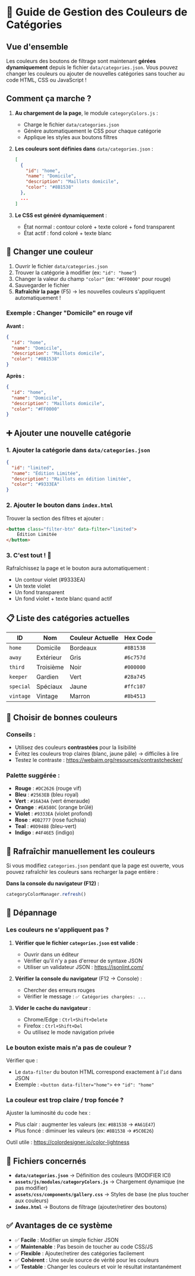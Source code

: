 # 🎨 Guide de Gestion des Couleurs de Catégories

## Vue d'ensemble

Les couleurs des boutons de filtrage sont maintenant **gérées dynamiquement** depuis le fichier `data/categories.json`. Vous pouvez changer les couleurs ou ajouter de nouvelles catégories sans toucher au code HTML, CSS ou JavaScript !

## Comment ça marche ?

1. **Au chargement de la page**, le module `categoryColors.js` :
   - Charge le fichier `data/categories.json`
   - Génère automatiquement le CSS pour chaque catégorie
   - Applique les styles aux boutons filtres

2. **Les couleurs sont définies dans** `data/categories.json` :
   ```json
   [
     {
       "id": "home",
       "name": "Domicile",
       "description": "Maillots domicile",
       "color": "#8B1538"
     },
     ...
   ]
   ```

3. **Le CSS est généré dynamiquement** :
   - État normal : contour coloré + texte coloré + fond transparent
   - État actif : fond coloré + texte blanc

## 🔄 Changer une couleur

1. Ouvrir le fichier `data/categories.json`
2. Trouver la catégorie à modifier (ex: `"id": "home"`)
3. Changer la valeur du champ `"color"` (ex: `"#FF0000"` pour rouge)
4. Sauvegarder le fichier
5. **Rafraîchir la page** (F5) → les nouvelles couleurs s'appliquent automatiquement !

### Exemple : Changer "Domicile" en rouge vif

**Avant :**
```json
{
  "id": "home",
  "name": "Domicile",
  "description": "Maillots domicile",
  "color": "#8B1538"
}
```

**Après :**
```json
{
  "id": "home",
  "name": "Domicile",
  "description": "Maillots domicile",
  "color": "#FF0000"
}
```

## ➕ Ajouter une nouvelle catégorie

### 1. Ajouter la catégorie dans `data/categories.json`

```json
{
  "id": "limited",
  "name": "Édition Limitée",
  "description": "Maillots en édition limitée",
  "color": "#9333EA"
}
```

### 2. Ajouter le bouton dans `index.html`

Trouver la section des filtres et ajouter :

```html
<button class="filter-btn" data-filter="limited">
    Édition Limitée
</button>
```

### 3. C'est tout ! 🎉

Rafraîchissez la page et le bouton aura automatiquement :
- Un contour violet (#9333EA)
- Un texte violet
- Un fond transparent
- Un fond violet + texte blanc quand actif

## 📋 Liste des catégories actuelles

| ID | Nom | Couleur Actuelle | Hex Code |
|----|-----|------------------|----------|
| `home` | Domicile | Bordeaux | `#8B1538` |
| `away` | Extérieur | Gris | `#6c757d` |
| `third` | Troisième | Noir | `#000000` |
| `keeper` | Gardien | Vert | `#28a745` |
| `special` | Spéciaux | Jaune | `#ffc107` |
| `vintage` | Vintage | Marron | `#8b4513` |

## 🎨 Choisir de bonnes couleurs

### Conseils :
- Utilisez des couleurs **contrastées** pour la lisibilité
- Évitez les couleurs trop claires (blanc, jaune pâle) → difficiles à lire
- Testez le contraste : https://webaim.org/resources/contrastchecker/

### Palette suggérée :
- **Rouge** : `#DC2626` (rouge vif)
- **Bleu** : `#2563EB` (bleu royal)
- **Vert** : `#16A34A` (vert émeraude)
- **Orange** : `#EA580C` (orange brûlé)
- **Violet** : `#9333EA` (violet profond)
- **Rose** : `#DB2777` (rose fuchsia)
- **Teal** : `#0D9488` (bleu-vert)
- **Indigo** : `#4F46E5` (indigo)

## 🔄 Rafraîchir manuellement les couleurs

Si vous modifiez `categories.json` pendant que la page est ouverte, vous pouvez rafraîchir les couleurs sans recharger la page entière :

**Dans la console du navigateur (F12) :**
```javascript
categoryColorManager.refresh()
```

## 🐛 Dépannage

### Les couleurs ne s'appliquent pas ?

1. **Vérifier que le fichier `categories.json` est valide** :
   - Ouvrir dans un éditeur
   - Vérifier qu'il n'y a pas d'erreur de syntaxe JSON
   - Utiliser un validateur JSON : https://jsonlint.com/

2. **Vérifier la console du navigateur** (F12 → Console) :
   - Chercher des erreurs rouges
   - Vérifier le message : `✅ Catégories chargées: ...`

3. **Vider le cache du navigateur** :
   - Chrome/Edge : `Ctrl+Shift+Delete`
   - Firefox : `Ctrl+Shift+Del`
   - Ou utilisez le mode navigation privée

### Le bouton existe mais n'a pas de couleur ?

Vérifier que :
- Le `data-filter` du bouton HTML correspond exactement à l'`id` dans JSON
- Exemple : `<button data-filter="home">` ↔ `"id": "home"`

### La couleur est trop claire / trop foncée ?

Ajuster la luminosité du code hex :
- Plus clair : augmenter les valeurs (ex: `#8B1538` → `#A61E47`)
- Plus foncé : diminuer les valeurs (ex: `#8B1538` → `#5C0E26`)

Outil utile : https://colordesigner.io/color-lightness

## 📁 Fichiers concernés

- **`data/categories.json`** → Définition des couleurs (MODIFIER ICI)
- **`assets/js/modules/categoryColors.js`** → Chargement dynamique (ne pas modifier)
- **`assets/css/components/gallery.css`** → Styles de base (ne plus toucher aux couleurs)
- **`index.html`** → Boutons de filtrage (ajouter/retirer des boutons)

## ✅ Avantages de ce système

- ✅ **Facile** : Modifier un simple fichier JSON
- ✅ **Maintenable** : Pas besoin de toucher au code CSS/JS
- ✅ **Flexible** : Ajouter/retirer des catégories facilement
- ✅ **Cohérent** : Une seule source de vérité pour les couleurs
- ✅ **Testable** : Changer les couleurs et voir le résultat instantanément
